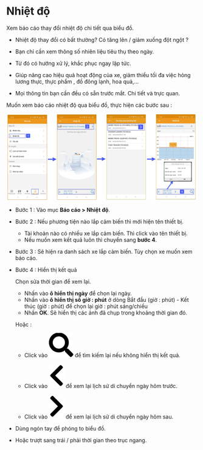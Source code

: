 # Nhiệt độ
Xem báo cáo thay đổi nhiệt độ chi tiết qua biểu đồ.

- Nhiệt độ thay đổi có bất thường? Có tăng lên / giảm xuống đột ngột ? 
- Bạn chỉ cần xem thông số nhiên liệu tiêu thụ theo ngày.

- Từ đó có hướng xử lý, khắc phục ngay lập tức. 

- Giúp nâng cao hiệu quả hoạt động của xe, giảm thiểu tối đa việc hỏng lương thực, thực phẩm , đồ đông lạnh, hoa quả,...
- Mọi thông tin bạn cần đều có sẵn trước mắt. Chi tiết và trực quan.

Muốn xem báo cáo nhiệt độ qua biểu đồ, thực hiện các bước sau : 

<span style="display:block;text-align:center">![Interface Web](/docs/assets/images/web-interface/app-gotrack365/report/report-temperature-all.jpg)

- Bước 1 : Vào mục **Báo cáo > Nhiệt độ**.

- Bước 2 : Nếu phương tiện nào lắp cảm biến thì mới hiện tên thiết bị. 
  - Tài khoản nào có nhiều xe lắp cảm biến. Thì click vào tên thiết bị. 
  - Nếu muốn xem kết quả luôn thì chuyển sang **bước 4**.

- Bước 3 : Sẽ hiện ra danh sách xe lắp cảm biến. Tùy chọn xe muốn xem báo cáo.

- Bước 4 : Hiển thị kết quả

  Chọn sửa thời gian để xem lại.
    - Nhấn vào **ô hiển thị ngày** để chọn lại ngày.
    - Nhấn vào **ô hiển thị số giờ : phút** ở dòng Bắt đầu (giờ  : phút) - Kết thúc (giờ  : phút) để chọn lại giờ : phút  sáng/chiều 
    -  Nhấn **OK**.  Sẽ hiển thị các ảnh đã chụp trong khoảng thời gian đó.

  Hoặc :   

  - Click vào <span class="icon-left svg-filter-blue1">![Ok](/docs/assets/images/web-interface/icon/SVG/search.svg)  để tìm kiếm lại nếu không hiển thị kết quả.

  - Click vào <span class="icon-left svg-filter-blue1">![Ok](/docs/assets/images/web-interface/icon/SVG/chevron-left.svg) để xem lại lịch sử di chuyển ngày hôm trước.

  - Click vào <span class="icon-left svg-filter-blue1">![Ok](/docs/assets/images/web-interface/icon/SVG/chevron-right.svg) để xem lại lịch sử di chuyển ngày hôm sau.
  

- Dùng ngón tay để phóng to biểu đồ.
- Hoặc trượt sang trái / phải thời gian theo trục ngang.
